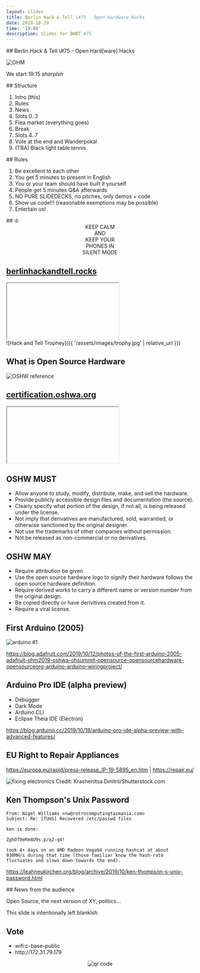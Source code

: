 ```yaml
---
layout: slides
title: Berlin Hack & Tell \#75 - Open Hardware Hacks
date: 2019-10-29
time: '19:00'
description: Slides for BHNT #75
---
```


<section data-markdown>
## Berlin Hack & Tell \#75 - Open Hard[ware] Hacks

![OHM](https://i1.wp.com/www.oshwa.org/wp-content/uploads/2019/07/opensourceHWmonth_Logo3_2.png?w=524&ssl=1)

We start 19:15 *sharpIsh*
</section>

<section data-markdown>
## Structure

1. Intro (this)
1. Rules
1. News
1. Slots 0..3
1. Flea market (everything goes)
1. Break
1. Slots 4..7
1. Vote at the end and Wanderpokal
1. (TBA) Black light table tennis
</section>

<section data-markdown>
## Rules

1. Be excellent to each other
1. You get 5 minutes to present in English
1. You or your team should have built it yourself
1. People get 5 minutes Q&A afterwards
1. NO PURE SLIDEDECKS, no pitches, only demos + code
1. Show us code!!! (reasonable exemptions may be possible)
1. Entertain us!
</section>

<section data-markdown>
## &#9812;
<center>
KEEP CALM</br>
AND</br>
KEEP YOUR</br>
PHONES IN</br>
SILENT MODE</br>
</center>
</section>

<section>
<h2><a href="https://berlinhackandtell.rocks/">berlinhackandtell.rocks</a></h2>
<iframe class="stretch" data-src="https://berlinhackandtell.rocks"></iframe>
</section>

<section data-markdown>
![Hack and Tell Trophey]({{ '/assets/images/trophy.jpg' | relative_url }})
</section>

<section data-markdown>

## What is Open Source Hardware

![OSHW reference](https://i0.wp.com/www.oshwa.org/wp-content/uploads/2014/08/what-is-open-source-hardware.jpg?ssl=1)

</section>

<section>
<h2><a href="https://certification.oshwa.org/list.html">certification.oshwa.org</a></h2>
<iframe class="stretch" data-src="https://certification.oshwa.org/list.html"></iframe>
</section>

<section data-markdown>

## OSHW MUST

* Allow anyone to study, modify, distribute, make, and sell the hardware.
* Provide publicly accessible design files and documentation (the source).
* Clearly specify what portion of the design, if not all, is being released under the license.
* Not imply that derivatives are manufactured, sold, warrantied, or otherwise sanctioned by the original designer.
* Not use the trademarks of other companies without permission.
* Not be released as non-commercial or no derivatives.

</section>

<section data-markdown>

## OSHW MAY

* Require attribution be given.
* Use the open source hardware logo to signify their hardware follows the open source hardware definition.
* Require derived works to carry a different name or version number from the original design.
* Be copied directly or have derivitives created from it.
* Require a viral license.

</section>

<section data-markdown>

## First Arduino (2005)

![arduino #1](https://cdn-blog.adafruit.com/uploads/2019/10/4442369856_2abc1a4234_o.jpg)

https://blog.adafruit.com/2019/10/12/photos-of-the-first-arduino-2005-adafruit-ohm2019-oshwa-ohsummit-opensource-opensourcehardware-opensourceorg-arduino-arduino-wiringproject/

</section>

<section data-markdown>

## Arduino Pro IDE (alpha preview)

* Debugger
* Dark Mode
* Arduino CLI
* Eclipse Theia IDE (Electron)

https://blog.arduino.cc/2019/10/18/arduino-pro-ide-alpha-preview-with-advanced-features/

</section>

<section data-markdown>

## EU Right to Repair Appliances

https://europa.eu/rapid/press-release_IP-19-5895_en.htm | https://repair.eu/

![fixing electronics](https://scx2.b-cdn.net/gfx/news/hires/2017/whycantwefix.jpg)
Credit: Krashenitsa Dmitrii/Shutterstock.com

</section>

<section data-markdown>

## Ken Thompson's Unix Password

```
From: Nigel Williams <nw@retrocomputingtasmania.com>
Subject: Re: [TUHS] Recovered /etc/passwd files

ken is done:

ZghOT0eRm4U9s:p/q2-q4!

took 4+ days on an AMD Radeon Vega64 running hashcat at about
930MH/s during that time (those familiar know the hash-rate
fluctuates and slows down towards the end).
```

https://leahneukirchen.org/blog/archive/2019/10/ken-thompson-s-unix-password.html

</section>

<section data-markdown>
## News from the audience

Open Source, the next version of XY, politics...
</section>

<section data-markdown>
This slide is intentionally left blankIsh
</section>

<section>
<h2>Vote</h2>

<ul>
<li>wifi:c-base-public</li>
<li>http://172.31.79.179</li>
</ul>
<center>
<img src="http://api.qrserver.com/v1/create-qr-code/?color=000000&amp;bgcolor=FFFFFF&amp;data=http%3A%2F%2F172.31.79.179&amp;qzone=1&amp;margin=0&amp;size=400x400&amp;ecc=L" alt="qr code" />
</center>
</section>
